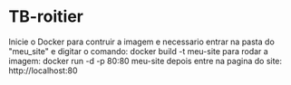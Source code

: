 # TB-roitier
Inicie o Docker
para contruir a imagem e necessario entrar na pasta do "meu_site" e digitar o comando: docker build -t meu-site 
para rodar a imagem: docker run -d -p 80:80 meu-site
depois entre na pagina do site: http://localhost:80
